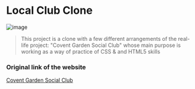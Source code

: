 # Local Club Clone

![image](https://github.com/The-BoxHead-Guy/local-club-clone/assets/80791406/a3bc8f5e-3814-4f48-81c1-bcae5ea9f6ee)


> This project is a clone with a few different arrangements of the real-life project: "Covent Garden Social Club" whose main purpose is working as a way of practice of CSS & and HTML5 skills

### Original link of the website

[Covent Garden Social Club](https://coventgardensocialclub.co.uk/)
